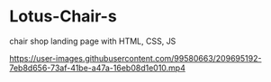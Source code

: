 # Lotus-Chair-s
chair shop landing page with HTML, CSS, JS


https://user-images.githubusercontent.com/99580663/209695192-7eb8d656-73af-41be-a47a-16eb08d1e010.mp4


